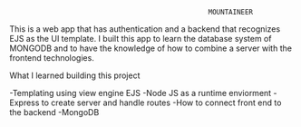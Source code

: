                                                      MOUNTAINEER
                                                     
 This is a web app that has authentication and a backend that recognizes EJS as the UI template. I built this app to learn the database system of MONGODB and to
 have the knowledge of how to combine a server with the frontend technologies.
               
What I learned building this project

-Templating using view engine EJS
-Node JS as a runtime enviorment
-Express to create server and handle routes 
-How to connect front end to the backend
-MongoDB

